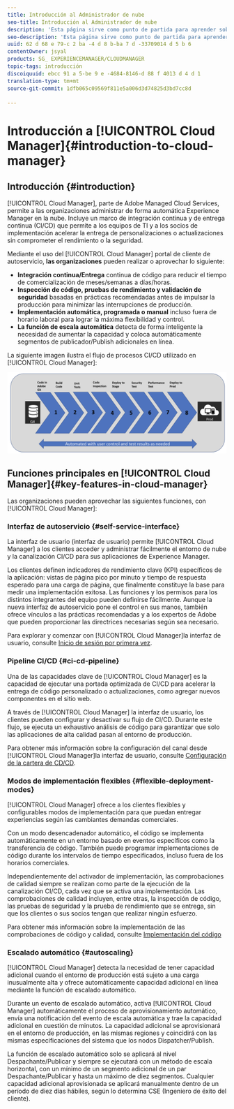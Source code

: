 ```yaml
---
title: Introducción al Administrador de nube
seo-title: Introducción al Administrador de nube
description: 'Esta página sirve como punto de partida para aprender sobre Cloud Manager. '
seo-description: 'Esta página sirve como punto de partida para aprender sobre Adobe AEM Cloud Manager y resalta los beneficios y las funciones clave. '
uuid: 62 d 68 e 79-c 2 ba -4 d 8 b-ba 7 d -33709014 d 5 b 6
contentOwner: jsyal
products: SG_ EXPERIENCEMANAGER/CLOUDMANAGER
topic-tags: introducción
discoiquuid: ebcc 91 a 5-be 9 e -4684-8146-d 88 f 4013 d 4 d 1
translation-type: tm+mt
source-git-commit: 1dfb065c09569f811e5a006d3d74825d3bd7cc8d

---
```



# Introducción a [!UICONTROL Cloud Manager]{#introduction-to-cloud-manager}

## Introducción {#introduction}

[!UICONTROL Cloud Manager], parte de Adobe Managed Cloud Services, permite a las organizaciones administrar de forma automática Experience Manager en la nube. Incluye un marco de integración continua y de entrega continua (CI/CD) que permite a los equipos de TI y a los socios de implementación acelerar la entrega de personalizaciones o actualizaciones sin comprometer el rendimiento o la seguridad.

Mediante el uso del [!UICONTROL Cloud Manager] portal de cliente de autoservicio, **las organizaciones** pueden realizar o aprovechar lo siguiente:

* **Integración continua/Entrega** continua de código para reducir el tiempo de comercialización de meses/semanas a días/horas.
* **Inspección de código, pruebas de rendimiento y validación de seguridad** basadas en prácticas recomendadas antes de impulsar la producción para minimizar las interrupciones de producción.
* **Implementación automática, programada o manual** incluso fuera de horario laboral para lograr la máxima flexibilidad y control.
* **La función de escala automática** detecta de forma inteligente la necesidad de aumentar la capacidad y coloca automáticamente segmentos de publicador/Publish adicionales en línea.

La siguiente imagen ilustra el flujo de procesos CI/CD utilizado en [!UICONTROL Cloud Manager]:

![](assets/screen_shot_2018-05-12at73843pm.png)

## Funciones principales en [!UICONTROL Cloud Manager]{#key-features-in-cloud-manager}

Las organizaciones pueden aprovechar las siguientes funciones, con [!UICONTROL Cloud Manager]:

### Interfaz de autoservicio {#self-service-interface}

La interfaz de usuario (interfaz de usuario) permite [!UICONTROL Cloud Manager] a los clientes acceder y administrar fácilmente el entorno de nube y la canalización CI/CD para sus aplicaciones de Experience Manager.

Los clientes definen indicadores de rendimiento clave (KPI) específicos de la aplicación: vistas de página pico por minuto y tiempo de respuesta esperado para una carga de página, que finalmente constituye la base para medir una implementación exitosa. Las funciones y los permisos para los distintos integrantes del equipo pueden definirse fácilmente. Aunque la nueva interfaz de autoservicio pone el control en sus manos, también ofrece vínculos a las prácticas recomendadas y a los expertos de Adobe que pueden proporcionar las directrices necesarias según sea necesario.

Para explorar y comenzar con [!UICONTROL Cloud Manager]la interfaz de usuario, consulte [Inicio de sesión por primera vez](https://helpx.adobe.com/experience-manager/cloud-manager/using/first-time-login.html).

### Pipeline CI/CD {#ci-cd-pipeline}

Una de las capacidades clave de [!UICONTROL Cloud Manager] es la capacidad de ejecutar una portada optimizada de CI/CD para acelerar la entrega de código personalizado o actualizaciones, como agregar nuevos componentes en el sitio web.

A través de [!UICONTROL Cloud Manager] la interfaz de usuario, los clientes pueden configurar y desactivar su flujo de CI/CD. Durante este flujo, se ejecuta un exhaustivo análisis de código para garantizar que solo las aplicaciones de alta calidad pasan al entorno de producción.

Para obtener más información sobre la configuración del canal desde [!UICONTROL Cloud Manager]la interfaz de usuario, consulte [Configuración de la cartera de CD/CD](https://helpx.adobe.com/experience-manager/cloud-manager/using/configuring-pipeline.html).

### Modos de implementación flexibles {#flexible-deployment-modes}

[!UICONTROL Cloud Manager] ofrece a los clientes flexibles y configurables modos de implementación para que puedan entregar experiencias según las cambiantes demandas comerciales.

Con un modo desencadenador automático, el código se implementa automáticamente en un entorno basado en eventos específicos como la transferencia de código. También puede programar implementaciones de código durante los intervalos de tiempo especificados, incluso fuera de los horarios comerciales.

Independientemente del activador de implementación, las comprobaciones de calidad siempre se realizan como parte de la ejecución de la canalización CI/CD, cada vez que se activa una implementación. Las comprobaciones de calidad incluyen, entre otras, la inspección de código, las pruebas de seguridad y la prueba de rendimiento que se entrega, sin que los clientes o sus socios tengan que realizar ningún esfuerzo.

Para obtener más información sobre la implementación de las comprobaciones de código y calidad, consulte [Implementación del código](deploying-code.md)

### Escalado automático {#autoscaling}

[!UICONTROL Cloud Manager] detecta la necesidad de tener capacidad adicional cuando el entorno de producción está sujeto a una carga inusualmente alta y ofrece automáticamente capacidad adicional en línea mediante la función de escalado automático.

Durante un evento de escalado automático, activa [!UICONTROL Cloud Manager] automáticamente el proceso de aprovisionamiento automático, envía una notificación del evento de escala automática y trae la capacidad adicional en cuestión de minutos. La capacidad adicional se aprovisionará en el entorno de producción, en las mismas regiones y coincidirá con las mismas especificaciones del sistema que los nodos Dispatcher/Publish.

La función de escalado automático solo se aplicará al nivel Despachante/Publicar y siempre se ejecutará con un método de escala horizontal, con un mínimo de un segmento adicional de un par Despachante/Publicar y hasta un máximo de diez segmentos. Cualquier capacidad adicional aprovisionada se aplicará manualmente dentro de un período de diez días hábiles, según lo determina CSE (Ingeniero de éxito del cliente).
